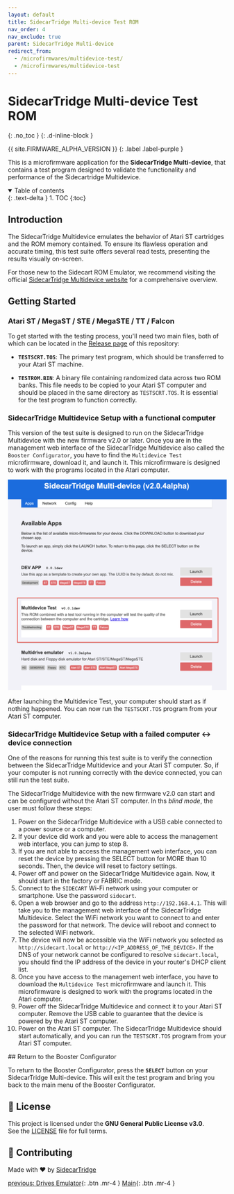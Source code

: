 ```yaml
---
layout: default
title: SidecarTridge Multi-device Test ROM
nav_order: 4
nav_exclude: true
parent: SidecarTridge Multi-device
redirect_from:
  - /microfirmwares/multidevice-test/
  - /microfirmwares/multidevice-test
---
```


# SidecarTridge Multi-device Test ROM
{: .no_toc }
{: .d-inline-block }

{{ site.FIRMWARE_ALPHA_VERSION }}
{: .label .label-purple }

This is a microfirmware application for the **SidecarTridge Multi-device**, that contains a test program designed to validate the functionality and performance of the Sidecartridge Multidevice. 

<details open markdown="block">
  <summary>
    Table of contents
  </summary>
  {: .text-delta }
1. TOC
{:toc}
</details>


## Introduction

The SidecarTridge Multidevice emulates the behavior of Atari ST cartridges and the ROM memory contained. To ensure its flawless operation and accurate timing, this test suite offers several read tests, presenting the results visually on-screen.

For those new to the Sidecart ROM Emulator, we recommend visiting the official [SidecarTridge Multidevice website](https://sidecartridge.com) for a comprehensive overview.

## Getting Started

### Atari ST / MegaST / STE / MegaSTE / TT / Falcon 

To get started with the testing process, you'll need two main files, both of which can be located in the [Release page](https://github.com/sidecartridge/md-testrom/releases/tag/v0.0.3) of this repository:

- **`TESTSCRT.TOS`**: The primary test program, which should be transferred to your Atari ST machine.
  
- **`TESTROM.BIN`**: A binary file containing randomized data across two ROM banks. This file needs to be copied to your Atari ST computer and should be placed in the same directory as `TESTSCRT.TOS`. It is essential for the test program to function correctly.

### SidecarTridge Multidevice Setup with a functional computer

This version of the test suite is designed to run on the SidecarTridge Multidevice with the new firmware v2.0 or later. Once you are in the management web interface of the SidecarTridge Multidevice also called the `Booster Configurator`, you have to find the `Multidevice Test` microfirmware, download it, and launch it. This microfirmware is designed to work with the programs located in the Atari computer.

![SidecarTridge Multidevice Test](/sidecartridge-multidevice/assets/images/multidevice-test-app.png)

After launching the Multidevice Test, your computer should start as if nothing happened. You can now run the `TESTSCRT.TOS` program from your Atari ST computer.

### SidecarTridge Multidevice Setup with a failed computer <-> device connection

One of the reasons for running this test suite is to verify the connection between the SidecarTridge Multidevice and your Atari ST computer. So, if your computer is not running correctly with the device connected, you can still run the test suite.

The SidecarTridge Multidevice with the new firmware v2.0 can start and can be configured without the Atari ST computer. In ths *blind mode*, the user must follow these steps:

1. Power on the SidecarTridge Multidevice with a USB cable connected to a power source or a computer.
2. If your device did work and you were able to access the management web interface, you can jump to step 8.
3. If you are not able to access the management web interface, you can reset the device by pressing the SELECT button for MORE than 10 seconds. Then, the device will reset to factory settings.
4. Power off and power on the SidecarTridge Multidevice again. Now, it should start in the factory or FABRIC mode.
5. Connect to the `SIDECART` Wi-Fi network using your computer or smartphone. Use the password `sidecart`.
6. Open a web browser and go to the address `http://192.168.4.1`. This will take you to the management web interface of the SidecarTridge Multidevice. Select the WiFi network you want to connect to and enter the password for that network. The device will reboot and connect to the selected WiFi network.
7. The device will now be accessible via the WiFi network you selected as `http://sidecart.local` or `http://<IP_ADDRESS_OF_THE_DEVICE>`. If the DNS of your network cannot be configured to resolve `sidecart.local`, you should find the IP address of the device in your router's DHCP client list.
8. Once you have access to the management web interface, you have to download the `Multidevice Test` microfirmware and launch it. This microfirmware is designed to work with the programs located in the Atari computer.
9. Power off the SidecarTridge Multidevice and connect it to your Atari ST computer. Remove the USB cable to guarantee that the device is powered by the Atari ST computer.
10. Power on the Atari ST computer. The SidecarTridge Multidevice should start automatically, and you can run the `TESTSCRT.TOS` program from your Atari ST computer.

## Return to the Booster Configurator

To return to the Booster Configurator, press the **`SELECT`** button on your SidecarTridge Multi-device. This will exit the test program and bring you back to the main menu of the Booster Configurator.

## 📄 License

This project is licensed under the **GNU General Public License v3.0**.  
See the [LICENSE](https://github.com/sidecartridge/md-rom-emulator/blob/main/LICENSE) file for full terms.

## 🤝 Contributing
Made with ❤️ by [SidecarTridge](https://sidecartridge.com)

[previous: Drives Emulator](/sidecartridge-multidevice/microfirmwares/drives_emulator/){: .btn .mr-4 }
[Main](/sidecartridge-multidevice/){: .btn .mr-4 }
